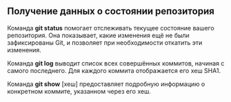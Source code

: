 ## Получение данных о состоянии репозитория

Команда **git status** помогает отслеживать текущее состояние вашего репозитория. Она показывает, какие изменения ещё не были зафиксированы Git, и позволяет при необходимости откатить эти изменения.


Команда **git log** выводит список всех совершённых коммитов, начиная с самого последнего. Для каждого коммита отображается его хеш SHA1.


Команда **git show** [хеш] предоставляет подробную информацию о конкретном коммите, указанном через его хеш.